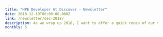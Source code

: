 ```yaml
---
title: "HPE Developer At Discover - Newsletter"
date: 2018-12-19T06:00:00.000Z
link: /newsletter/dec-2018/
description: As we wrap up 2018, I want to offer a quick recap of our very cool event we hosted at HPE Discover Madrid. In this issue, we’ll also highlight several of the new how-to blogs published on the HPE Developer site and look ahead at what we have in store for 2019. 
monthly: 5
---
```

            